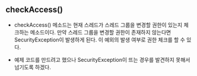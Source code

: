 ## checkAccess()

- checkAccess() 메소드는 현재 스레드가 스레드 그룹을 변경할 권한이 있는지 체크하는 메소드이다.
  만약 스레드 그룹을 변경할 권한이 존재하지 않는다면 SecurityException이 발생하게 된다.
  이 예외의 발생 여부로 권한 체크를 할 수 있다.

- 예제 코드를 만드려고 했으나 SecurityException이 뜨는 경우를 발견하지 못해서 넘기도록 하겠다.